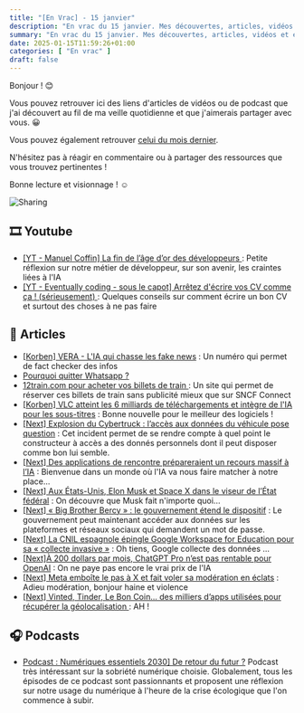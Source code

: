 ```yaml
---
title: "[En Vrac] - 15 janvier"
description: "En vrac du 15 janvier. Mes découvertes, articles, vidéos et écoute qui m'ont intéressé et que je veux partager."
summary: "En vrac du 15 janvier. Mes découvertes, articles, vidéos et écoute qui m'ont intéressé et que je veux partager."
date: 2025-01-15T11:59:26+01:00
categories: [ "En vrac" ]
draft: false
---
```


Bonjour ! 😊

Vous pouvez retrouver ici des liens d'articles de vidéos ou de podcast que j'ai découvert au fil de ma veille quotidienne et que j'aimerais partager avec vous. 😀

Vous pouvez également retrouver [celui du mois dernier](https://blog.victorprouff.fr/posts/2025-01-02-en-vrac-d%C3%A9cembre-2024/).

N'hésitez pas à réagir en commentaire ou à partager des ressources que vous trouvez pertinentes !

Bonne lecture et visionnage ! ☺️

<img src="/img/2025-01-15-En-Vrac.jpeg" alt="Sharing" class="center">

## 🎞️ Youtube

- [[YT - Manuel Coffin] La fin de l’âge d’or des développeurs ](https://www.youtube.com/watch?v=gNq3nD__oGs): Petite réflexion sur notre métier de développeur, sur son avenir, les craintes liées à l'IA
- [[YT - Eventually coding - sous le capot] Arrêtez d'écrire vos CV comme ça ! (sérieusement) ](https://www.youtube.com/watch?v=X604gBykDaI): Quelques conseils sur comment écrire un bon CV et surtout des choses à ne pas faire

## 📖 Articles

- [[Korben] VERA - L'IA qui chasse les fake news](https://korben.info/vera-ia-lutte-contre-fake-news-smartphone.html) : Un numéro qui permet de fact checker des infos
- [Pourquoi quitter Whatsapp ?](https://www.jeey.net/whatsapp.html)
- [12train.com](http://12train.com/)[ pour acheter vos billets de train ](https://tuxicoman.jesuislibre.net/2025/01/12train-com-pour-acheter-vos-billets-de-train.html): Un site qui permet de réserver ces billets de train sans publicité mieux que sur SNCF Connect
- [[Korben] VLC atteint les 6 milliards de téléchargements et intègre de l'IA pour les sous-titres](https://korben.info/vlc-6-milliards-telechargements-sous-titres-ia.html) : Bonne nouvelle pour le meilleur des logiciels !
- [[Next] Explosion du Cybertruck : l’accès aux données du véhicule pose question](https://next.ink/163827/explosion-du-cybertruck-lacces-aux-donnees-du-vehicule-pose-question/) : Cet incident permet de se rendre compte à quel point le constructeur à accès a des donnés personnels dont il peut disposer comme bon lui semble.
- [[Next] Des applications de rencontre prépareraient un recours massif à l’IA](https://next.ink/brief_article/des-applications-de-rencontre-prepareraient-un-recours-massif-a-lia/) : Bienvenue dans un monde où l'IA va nous faire matcher à notre place...
- [[Next] Aux États-Unis, Elon Musk et Space X dans le viseur de l’État fédéral](https://next.ink/162172/aux-etats-unis-elon-musk-et-space-x-dans-le-viseur-de-letat-federal/) : On découvre que Musk fait n'importe quoi...
- [[Next] « Big Brother Bercy » : le gouvernement étend le dispositif](https://next.ink/163621/big-brother-bercy-le-gouvernement-etend-le-dispositif/) : Le gouvernement peut maintenant accéder aux données sur les plateformes et réseaux sociaux qui demandent un mot de passe.
- [[Next] La CNIL espagnole épingle Google Workspace for Education pour sa « collecte invasive »](https://next.ink/163947/la-cnil-espagnole-epingle-google-workspace-for-education-pour-sa-collecte-invasive/) : Oh tiens, Google collecte des données ...
- [[Next]À 200 dollars par mois, ChatGPT Pro n’est pas rentable pour OpenAI](https://next.ink/brief_article/loffre-dopenai-chatgpt-pro-pour-200-dollars-par-mois-nest-pas-rentable/) : On ne paye pas encore le vrai prix de l'IA
- [[Next] Meta emboîte le pas à X et fait voler sa modération en éclats](https://next.ink/164245/meta-emboite-le-pas-a-x-et-fait-voler-sa-moderation-en-eclats/) : Adieu modération, bonjour haine et violence
- [[Next] Vinted, Tinder, Le Bon Coin… des milliers d’apps utilisées pour récupérer la géolocalisation ](https://next.ink/164907/call-of-duty-tinder-le-bon-coin-des-milliers-dapps-utilisees-pour-recuperer-la-geolocalisation/): AH !

## 🎧 Podcasts
- [Podcast : Numériques essentiels 2030\] De retour du futur ?](https://open.spotify.com/episode/684VzgdvzvuMxKbCcMgiYs?si=cwoxU84aQmOay4geGqPU7A/) Podcast très intéressant sur la sobriété numérique choisie. Globalement, tous les épisodes de ce podcast sont passionnants et proposent une réflexion sur notre usage du numérique à l'heure de la crise écologique que l'on commence à subir.